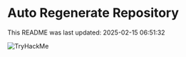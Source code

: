 # Auto Regenerate Repository

This README was last updated: 2025-02-15 06:51:32

 ![TryHackMe](https://tryhackme.com/badge/533634)